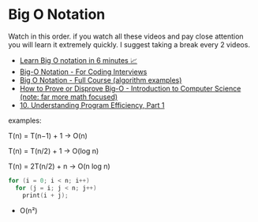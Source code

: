# Big O Notation
Watch in this order.
if you watch all these videos and pay close attention you will learn it extremely quickly. I suggest taking a break every 2 videos.

* [Learn Big O notation in 6 minutes 📈](https://www.youtube.com/watch?v=XMUe3zFhM5c)
* [Big-O Notation - For Coding Interviews](https://www.youtube.com/watch?v=BgLTDT03QtU)
* [Big O Notation - Full Course (algorithm examples)](https://youtu.be/Mo4vesaut8g)
* [How to Prove or Disprove Big-O - Introduction to Computer Science (note: far more math focused)](https://youtu.be/7NC-iyZ7vpQ)
* [10. Understanding Program Efficiency, Part 1](https://youtu.be/o9nW0uBqvEo)

examples:


T(n) = T(n−1) + 1 → O(n)


T(n) = T(n/2) + 1 → O(log n)


T(n) = 2T(n/2) + n → O(n log n)



```c
for (i = 0; i < n; i++)
  for (j = i; j < n; j++)
    print(i + j);
```

* O(n²)

